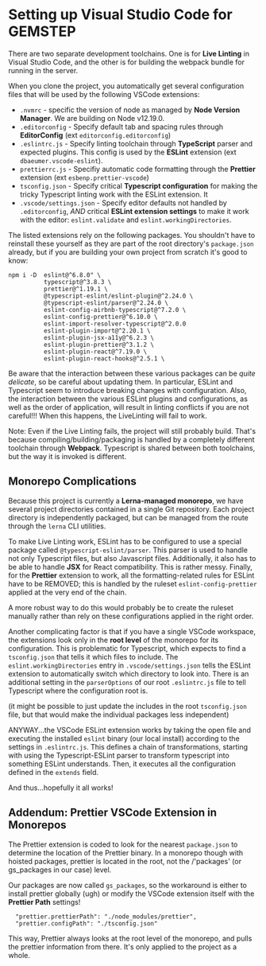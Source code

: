 # Setting up Visual Studio Code for GEMSTEP

There are two separate development toolchains. One is for  **Live Linting** in Visual Studio Code, and the other is for building the webpack bundle for running in the server. 

When you clone the project, you automatically get several configuration files that will be used by the following VSCode extensions:

* `.nvmrc` - specific the version of node as managed by **Node Version Manager**. We are building on Node v12.19.0.
* `.editorconfig` - Specify default tab and spacing rules through **EditorConfig** (ext `editorconfig.editorconfig`)
* `.eslintrc.js` - Specify linting toolchain through **TypeScript** parser and expected plugins. This config is used by the **ESLint** extension (ext `dbaeumer.vscode-eslint`).
* `prettierrc.js` - Specifiy automatic code formatting through the **Prettier** extension (ext `esbenp.prettier-vscode`)
* `tsconfig.json` - Specify critical **Typescript configuration** for making the tricky Typescript linting work with the ESLint extension. It 
* `.vscode/settings.json` - Specify editor defaults not handled by `.editorconfig`, *AND* critical **ESLint extension settings** to make it work with the editor: `eslint.validate` and `eslint.workingDirectories`.

The listed extensions rely on the following packages. You shouldn't have to reinstall these yourself as they are part of the root directory's `package.json` already, but if you are building your own project from scratch it's good to know: 
```
npm i -D  eslint@^6.8.0" \
          typescript@^3.8.3 \
          prettier@^1.19.1 \
          @typescript-eslint/eslint-plugin@^2.24.0 \
          @typescript-eslint/parser@^2.24.0 \
          eslint-config-airbnb-typescript@^7.2.0 \
          eslint-config-prettier@^6.10.0 \
          eslint-import-resolver-typescript@^2.0.0
          eslint-plugin-import@^2.20.1 \
          eslint-plugin-jsx-a11y@^6.2.3 \
          eslint-plugin-prettier@^3.1.2 \
          eslint-plugin-react@^7.19.0 \
          eslint-plugin-react-hooks@^2.5.1 \
```
Be aware that the interaction between these various packages can be *quite delicate*, so be careful about updating them. In particular, ESLint and Typescript seem to introduce breaking changes with configuration. Also, the interaction between the various ESLint plugins and configurations, as well as the order of application, will result in linting conflicts if you are not careful!!! When this happens, the LiveLinting will fail to work.

Note: Even if the Live Linting fails, the project will still probably build. That's because compiling/building/packaging is handled by a completely different toolchain through **Webpack**. Typescript is shared between both toolchains, but the way it is invoked is different.

## Monorepo Complications

Because this project is currently a **Lerna-managed monorepo**, we have several project directories contained in a single Git repository. Each project directory is independently packaged, but can be managed from the route through the `lerna` CLI utilities. 

To make Live Linting work, ESLint has to be configured to use a special package called `@typescript-eslint/parser`. This parser is used to handle not only Typescript files, but also Javascript files. Additionally, it also has to be able to handle **JSX** for React compatibility. This is rather messy. Finally, for the **Prettier** extension to work, all the formatting-related rules for ESLint have to be REMOVED; this is handled by the ruleset `eslint-config-prettier` applied at the very end of the chain. 

A more robust way to do this would probably be to create the ruleset manually rather than rely on these configurations applied in the right order. 

Another complicating factor is that if you have a single VSCode workspace, the extensions look only in the **root level** of the monorepo for its configuration. This is problematic for Typescript, which expects to find a `tsconfig.json` that tells it which files to include. The `eslint.workingDirectories` entry in `.vscode/settings.json` tells the ESLint extension to automatically switch which directory to look into. There is an additional setting in the `parserOptions` of our root `.eslintrc.js` file to tell Typescript where the configuration root is. 

(it might be possible to just update the includes in the root `tsconfig.json` file, but that would make the individual packages less independent)

ANYWAY...the VSCode ESLint extension works by taking the open file and executing the installed `eslint` binary (our local install) according to the settings in `.eslintrc.js`. This defines a chain of transformations, starting with using the Typescript-ESLint parser to transform typescript into something ESLint understands. Then, it executes all the configuration defined in the `extends` field.

And thus...hopefully it all works!

##  Addendum: Prettier VSCode Extension in Monorepos

The Prettier extension is coded to look for the nearest `package.json` to determine the location of the Prettier binary. In a monorepo though with hoisted packages, prettier is located in the root, not the /'packages' (or gs_packages in our case) level. 

Our packages are now called `gs_packages`, so the workaround is either to install prettier globally (ugh) or modify the VSCode extension itself with the **Prettier Path** settings!
```
  "prettier.prettierPath": "./node_modules/prettier",
  "prettier.configPath": "./tsconfig.json"
```
This way, Prettier always looks at the root level of the monorepo, and pulls the prettier information from there. It's only applied to the project as a whole.
